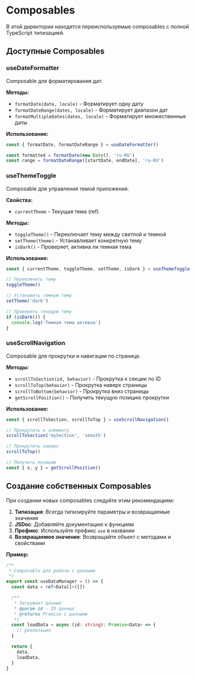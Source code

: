 # Composables

В этой директории находятся переиспользуемые composables с полной TypeScript типизацией.

## Доступные Composables

### useDateFormatter
Composable для форматирования дат.

**Методы:**
- `formatDate(date, locale)` - Форматирует одну дату
- `formatDateRange(dates, locale)` - Форматирует диапазон дат
- `formatMultipleDates(dates, locale)` - Форматирует множественные даты

**Использование:**
```typescript
const { formatDate, formatDateRange } = useDateFormatter()

const formatted = formatDate(new Date(), 'ru-RU')
const range = formatDateRange([startDate, endDate], 'ru-RU')
```

### useThemeToggle
Composable для управления темой приложения.

**Свойства:**
- `currentTheme` - Текущая тема (ref)

**Методы:**
- `toggleTheme()` - Переключает тему между светлой и темной
- `setTheme(theme)` - Устанавливает конкретную тему
- `isDark()` - Проверяет, активна ли темная тема

**Использование:**
```typescript
const { currentTheme, toggleTheme, setTheme, isDark } = useThemeToggle()

// Переключить тему
toggleTheme()

// Установить темную тему
setTheme('dark')

// Проверить текущую тему
if (isDark()) {
  console.log('Темная тема активна')
}
```

### useScrollNavigation
Composable для прокрутки и навигации по странице.

**Методы:**
- `scrollToSection(id, behavior)` - Прокрутка к секции по ID
- `scrollToTop(behavior)` - Прокрутка наверх страницы
- `scrollToBottom(behavior)` - Прокрутка вниз страницы
- `getScrollPosition()` - Получить текущую позицию прокрутки

**Использование:**
```typescript
const { scrollToSection, scrollToTop } = useScrollNavigation()

// Прокрутить к элементу
scrollToSection('mySection', 'smooth')

// Прокрутить наверх
scrollToTop()

// Получить позицию
const { x, y } = getScrollPosition()
```

## Создание собственных Composables

При создании новых composables следуйте этим рекомендациям:

1. **Типизация**: Всегда типизируйте параметры и возвращаемые значения
2. **JSDoc**: Добавляйте документацию к функциям
3. **Префикс**: Используйте префикс `use` в названии
4. **Возвращаемое значение**: Возвращайте объект с методами и свойствами

**Пример:**
```typescript
/**
 * Composable для работы с данными
 */
export const useDataManager = () => {
  const data = ref<Data[]>([])

  /**
   * Загружает данные
   * @param id - ID данных
   * @returns Promise с данными
   */
  const loadData = async (id: string): Promise<Data> => {
    // реализация
  }

  return {
    data,
    loadData,
  }
}
```

